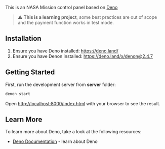 This is an NASA Mission control panel based on [Deno](https://deno.land)

> :warning: **This is a learning project**, some best practices are out of scope
> and the payment function works in test mode.

## Installation

1. Ensure you have Deno installed: https://deno.land/
2. Ensure you have Denon installed: https://deno.land/x/denon@2.4.7

## Getting Started

First, run the development server from **server** folder:

```bash
denon start
```

Open [http://localhost:8000/index.html](http://localhost:8000/index.html) with your browser to see the
result.

## Learn More

To learn more about Deno, take a look at the following resources:

- [Deno Documentation](https://deno.land/manual) - learn about Deno
